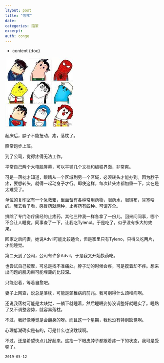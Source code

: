 ```yaml
---
layout: post
title: "落枕"
date:
categories: 隨筆
excerpt:
auth: conge
---
```

* content
{:toc}

![](/assets/images/隨筆/118382-fd4f310f8c98bee2.png)

起床后，脖子不能扭动，疼，落枕了。

照常跑步上班。

到了公司，觉得疼得无法工作。

平常自己两个大电脑屏幕，可以平铺几个文档和编程界面，非常爽。

可是一落枕才知道，眼睛从一个区域到另一个区域，必须转头才能办到。因为脖子疼，要想转头，就得一起动身子才行。即使这样，每次转头疼都加重一下，实在是太难受了。

单位的复印室有一个急救箱，里面备有各种常用药物，眼药水，眼镜布，耳塞啥的。我去看了看，感冒药就两种，止疼药有四种。可谓齐全。

排除了专门治疗痛经的止疼药，其他三种我一样各拿了一份儿。回来问同事，哪个不会让人睡觉。同事查了一下，让我吃Tylenol。于是吃了，似乎没有多大的效果。

回家之后问妻，她说Advil可能比较适合，但是家里只有Tyleno，只得又吃两片，才能睡觉。

第二天到了公司，公司有许多Advil，于是我又开始换药吃。

也尝试自己按摩，可总是找不准痛处。脖子动的时候会疼，可是摸着却不疼。想来出问题的肌肉束可能埋藏的比较深。

只能忍着，等着自愈吧。

妻子上网查，说总是落枕，可能是颈椎病的前兆。我可别得什么颈椎病啊。

还说我落枕可能是太缺觉，一躺下就睡着，然后睡眠姿势没调整好就睡实了。睡熟了又不调整姿势，就容易落枕。

不过，我好像睡觉是会翻身的呀。而且这一个星期，我也没有特别缺觉啊。

心理低潮确实是有的，可是什么也没耽误啊。

不过，还是希望快点儿好起来。这抬一下眼皮脖子都跟着疼一下的状态，我可是受够了。


```
2019-05-12
```
